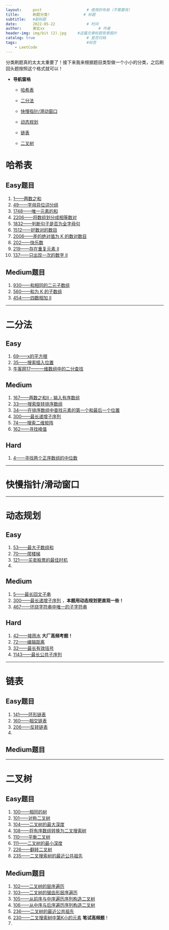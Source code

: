 ```yaml
---
layout:     post   				    # 使用的布局（不需要改）
title:      刷题分类!				# 标题 
subtitle:   #副标题
date:       2022-05-22 				# 时间
author:     谢玄xx 						# 作者
header-img: img/bit (2).jpg 	#这篇文章标题背景图片
catalog: true 						# 是否归档
tags:								#标签
    - LeetCode
---
```


分类刷题真的太太太重要了！接下来我来根据题目类型做一个小小的分类，之后刷回头题按照这个格式就可以！

* **导航窗格**

	* [哈希表](#哈希表)
	
	* [二分法](#二分法)
	
	* [快慢指针/滑动窗口](#快慢指针/滑动窗口)

	* [动态规划](#动态规划)

	* [链表](#链表)

	* [二叉树](#二叉树)


# 哈希表

## Easy题目

1. [1——两数之和](https://leetcode.cn/problems/two-sum/)
2. [49——字母异位词分组](https://leetcode.cn/problems/group-anagrams/)
3. [1748——唯一元素的和](https://leetcode.cn/problems/sum-of-unique-elements/)
4. [2206——将数组划分成相等数对](https://leetcode.cn/problems/divide-array-into-equal-pairs/)
5. [1832——判断句子是否为全字母句](https://leetcode.cn/problems/check-if-the-sentence-is-pangram/)
6. [1512——好数对的数目](https://leetcode.cn/problems/number-of-good-pairs/)
7. [2006——差的绝对值为 K 的数对数目](https://leetcode.cn/problems/count-number-of-pairs-with-absolute-difference-k/)
8. [202——快乐数](https://leetcode.cn/problems/happy-number/)
9. [219——存在重复元素 II](https://leetcode.cn/problems/contains-duplicate-ii/)
10. [137——只出现一次的数字 II](https://leetcode.cn/problems/single-number-ii/)

## Medium题目

1. [930——和相同的二元子数组](https://leetcode.cn/problems/binary-subarrays-with-sum/)
2. [560——和为 K 的子数组](https://leetcode.cn/problems/subarray-sum-equals-k/)
3. [454——四数相加 II](https://leetcode.cn/problems/4sum-ii/)

-------------

# 二分法

## Easy

1. [69——x的平方根](https://leetcode.cn/problems/sqrtx/)
2. [35——搜索插入位置](https://leetcode.cn/problems/search-insert-position/)
3. [牛客网17——一维数组中的二分查找](https://www.nowcoder.com/practice/d3df40bd23594118b57554129cadf47b?tpId=295&tqId=1499549&ru=/exam/oj&qru=/ta/format-top101/question-ranking&sourceUrl=%2Fexam%2Foj)

## Medium

1. [167——两数之和II - 输入有序数组](https://leetcode.cn/problems/two-sum-ii-input-array-is-sorted/)
2. [33——搜索旋转排序数组](https://leetcode.cn/problems/search-in-rotated-sorted-array/)
3. [34——在排序数组中查找元素的第一个和最后一个位置](https://leetcode.cn/problems/find-first-and-last-position-of-element-in-sorted-array/)
4. [300——最长递增子序列](https://leetcode.cn/problems/longest-increasing-subsequence/)
5. [74——搜索二维矩阵](https://leetcode.cn/problems/search-a-2d-matrix/)
6. [162——寻找峰值](https://leetcode.cn/problems/find-peak-element/) 

## Hard

1. [4——寻找两个正序数组的中位数](https://leetcode.cn/problems/median-of-two-sorted-arrays/)

---------------

# 快慢指针/滑动窗口


---------------

# 动态规划

## Easy

1. [53——最大子数组和](https://leetcode.cn/problems/maximum-subarray/)
2. [70——爬楼梯](https://leetcode.cn/problems/climbing-stairs/)
3. [121——买卖股票的最佳时机](https://leetcode.cn/problems/best-time-to-buy-and-sell-stock/)
4. 

## Medium

1. [5——最长回文子串](https://leetcode.cn/problems/longest-palindromic-substring/)
2. [300——最长递增子序列](https://leetcode.cn/problems/longest-increasing-subsequence/) ，**本题用动态规划更直观一些！**
3. [467——环绕字符串中唯一的子字符串](https://leetcode.cn/problems/unique-substrings-in-wraparound-string/)

## Hard

1. [42——接雨水](https://leetcode.cn/problems/trapping-rain-water/)	**大厂高频考题！**
2. [72——编辑距离](https://leetcode.cn/problems/edit-distance/)
3. [32——最长有效括号](https://leetcode.cn/problems/longest-valid-parentheses/)
4. [1143——最长公共子序列](https://leetcode.cn/problems/longest-common-subsequence/)

---------------

# 链表

## Easy题目

1. [141——环形链表](https://leetcode.cn/problems/linked-list-cycle/)
2. [160——相交链表](https://leetcode.cn/problems/intersection-of-two-linked-lists/)
3. [206——反转链表](https://leetcode.cn/problems/reverse-linked-list/)
4. 

## Medium题目

---------------

# 二叉树

## Easy题目

1. [100——相同的树](https://leetcode.cn/problems/same-tree/)
2. [101——对称二叉树](https://leetcode.cn/problems/symmetric-tree/)
3. [104——二叉树的最大深度](https://leetcode.cn/problems/maximum-depth-of-binary-tree/)
4. [108——将有序数组转换为二叉搜索树](https://leetcode.cn/problems/convert-sorted-array-to-binary-search-tree/)
5. [110——平衡二叉树](https://leetcode.cn/problems/balanced-binary-tree/)
6. [111——二叉树的最小深度](https://leetcode.cn/problems/minimum-depth-of-binary-tree/)
7. [226——翻转二叉树](https://leetcode.cn/problems/invert-binary-tree/)
8. [235——二叉搜索树的最近公共祖先](https://leetcode.cn/problems/lowest-common-ancestor-of-a-binary-search-tree/)


## Medium题目

1. [102——二叉树的层序遍历](https://leetcode.cn/problems/binary-tree-level-order-traversal/)
2. [103——二叉树的锯齿形层序遍历](https://leetcode.cn/problems/binary-tree-zigzag-level-order-traversal/)
3. [105——从前序与中序遍历序列构造二叉树](https://leetcode.cn/problems/construct-binary-tree-from-preorder-and-inorder-traversal/)
4. [106——从中序与后序遍历序列构造二叉树](https://leetcode.cn/problems/construct-binary-tree-from-inorder-and-postorder-traversal/)
5. [236——二叉树的最近公共祖先](https://leetcode.cn/problems/lowest-common-ancestor-of-a-binary-tree/)
6. [230——二叉搜索树中第K小的元素](https://leetcode.cn/problems/kth-smallest-element-in-a-bst/) **笔试高频题**！
7. 

